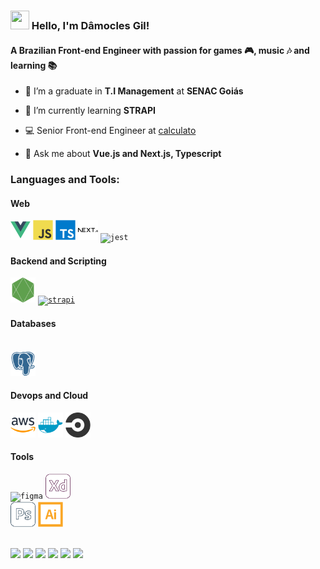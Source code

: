 ### <img src="https://media.giphy.com/media/hvRJCLFzcasrR4ia7z/giphy.gif" width="30px" height="30px"> Hello, I'm Dâmocles Gil!

#### A Brazilian Front-end Engineer with passion for games 🎮, music 🎶 and learning 📚

- 🔭 I’m a graduate in **T.I Management** at **SENAC Goiás**

- 🌱 I’m currently learning **STRAPI**

- 💻 Senior Front-end Engineer at [calculato](https://github.com/calculatosistemas)

- 💬 Ask me about **Vue.js and Next.js, Typescript**

### Languages and Tools:

#### Web

<code><img height="32" src="https://raw.githubusercontent.com/devicons/devicon/master/icons/vuejs/vuejs-original.svg" alt="vuejs"/></code>
<code><img height="32" src="https://raw.githubusercontent.com/devicons/devicon/master/icons/javascript/javascript-original.svg" alt="javascript"/></code>
<code><img height="32" src="https://raw.githubusercontent.com/devicons/devicon/master/icons/typescript/typescript-original.svg" alt="typescript"/></code>
<code><img height="32" src="https://raw.githubusercontent.com/devicons/devicon/master/icons/nextjs/nextjs-original-wordmark.svg" alt="nextjs"/></code>
<code><img height="32" src="https://www.vectorlogo.zone/logos/jestjsio/jestjsio-icon.svg" alt="jest"/></code>
<!--   <img align="center" alt="damocles-HTML" height="30" width="40" src="https://raw.githubusercontent.com/devicons/devicon/master/icons/html5/html5-original.svg"> -->
<!--   <img align="center" alt="damocles-CSS" height="30" width="40" src="https://raw.githubusercontent.com/devicons/devicon/master/icons/css3/css3-original.svg"> -->
#### Backend and Scripting

<code><img src="https://raw.githubusercontent.com/devicons/devicon/master/icons/nodejs/nodejs-plain.svg" alt="nodejs" width="40" height="40"/></code>
<a href="https://strapi.io/" target="_blank"><code><img src="https://avatars.githubusercontent.com/u/19872173?s=48&v=4" alt="strapi" width="40" height="40"/></code></a>

#### Databases

<code> <img src="https://raw.githubusercontent.com/devicons/devicon/master/icons/postgresql/postgresql-plain.svg" alt="postgresql" width="40" height="40"/></code>

#### Devops and Cloud

<code><img src="https://raw.githubusercontent.com/devicons/devicon/master/icons/amazonwebservices/amazonwebservices-original-wordmark.svg" alt="aws" width="40" height="40"/></code>
<code><img src="https://raw.githubusercontent.com/devicons/devicon/master/icons/docker/docker-plain.svg" alt="docker" width="40" height="40"/></code>
<code><img src="https://raw.githubusercontent.com/devicons/devicon/master/icons/circleci/circleci-plain.svg" alt="circleci-plain.svg" width="40" height="40"/></code>

#### Tools

<code><img src="https://www.vectorlogo.zone/logos/figma/figma-icon.svg" alt="figma" width="40" height="40"/></code>
<code><img src="https://raw.githubusercontent.com/devicons/devicon/master/icons/xd/xd-line.svg" alt="xd" width="40" height="40"/></code>
<code> <img src="https://raw.githubusercontent.com/devicons/devicon/master/icons/photoshop/photoshop-line.svg" alt="photoshop" width="40" height="40"/></code>
<code><img src="https://raw.githubusercontent.com/devicons/devicon/master/icons/illustrator/illustrator-line.svg" alt="illustrator" width="40" height="40"/></code>

 <br>
<div> 
  <a href="https://instagram.com/damoclesgil" target="_blank"><img src="https://img.shields.io/badge/-Instagram-%23E4405F?style=for-the-badge&logo=instagram&logoColor=white" target="_blank"></a>
  <a href="https://twitter.com/damoclesgil" target="_blank"><img src="https://img.shields.io/badge/Twitter-1DA1F2?style=for-the-badge&logo=twitter&logoColor=white" target="_blank"></a>
 	<a href="https://www.twitch.tv/damoclesgil" target="_blank"><img src="https://img.shields.io/badge/Twitch-9146FF?style=for-the-badge&logo=twitch&logoColor=white" target="_blank"></a>
  <a href="https://damoclesgil.com.br" target="_blank"><img src="https://img.shields.io/badge/Netlify-00C7B7?style=for-the-badge&logo=netlify&logoColor=white" target="_blank"></a> 
  <a href="https://www.linkedin.com/in/damoclesgil" target="_blank"><img src="https://img.shields.io/badge/-LinkedIn-%230077B5?style=for-the-badge&logo=linkedin&logoColor=white" target="_blank"></a> 
  <a href = "mailto:contato@damocles@gmail.com"><img src="https://img.shields.io/badge/-Gmail-%23333?style=for-the-badge&logo=gmail&logoColor=white" target="_blank"></a> 
</div>
